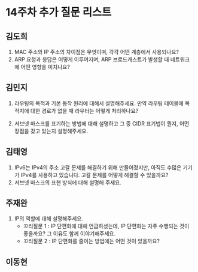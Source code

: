 # 14주차 추가 질문 리스트

## 김도희
1. MAC 주소와 IP 주소의 차이점은 무엇이며, 각각 어떤 계층에서 사용되나요?
2. ARP 요청과 응답은 어떻게 이루어지며, ARP 브로드캐스트가 발생할 때 네트워크에 어떤 영향을 미치나요?

## 김민지

1. 라우팅의 목적과 기본 동작 원리에 대해서 설명해주세요. 만약 라우팅 테이블에 목적지에 대한 경로가 없을 때 라우터는 어떻게 처리하나요?

2. 서브넷 마스크를 표기하는 방법에 대해 설명하고 그 중 CIDR 표기법이 뭔지, 어떤 장점을 갖고 있는지 설명해주세요.

## 김태영
1. IPv6는 IPv4의 주소 고갈 문제를 해결하기 위해 만들어졌지만, 아직도 수많은 기기가 IPv4를 사용하고 있습니다. 고갈 문제를 어떻게 해결할 수 있을까요?
2. 서브넷 마스크의 표현 방식에 대해 설명해 주세요.


## 주재완
1. IP의 역할에 대해 설명해주세요.
   - 꼬리질문 1 : IP 단편화에 대해 언급하셨는데, IP 단편화는 자주 수행되는 것이 좋을까요? 그 이유도 함께 이야기해주세요.
   - 꼬리질문 2 : IP 단편화를 줄이는 방법에는 어떤 것이 있을까요?

## 이동현

